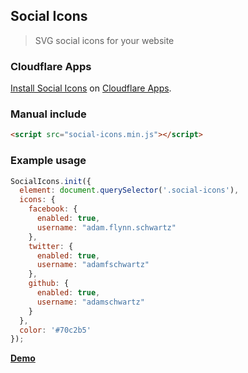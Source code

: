 ## Social Icons
> SVG social icons for your website

### Cloudflare Apps
[Install Social Icons](https://cloudflareapps.com/apps/social-icons/install) on [Cloudflare Apps](https://cloudflareapps.com).

### Manual include
```HTML
<script src="social-icons.min.js"></script>
```

### Example usage

```javascript
SocialIcons.init({
  element: document.querySelector('.social-icons'),
  icons: {
    facebook: {
      enabled: true,
      username: "adam.flynn.schwartz"
    },
    twitter: {
      enabled: true,
      username: "adamfschwartz"
    },
    github: {
      enabled: true,
      username: "adamschwartz"
    }
  },
  color: '#70c2b5'
});
```

__[Demo](https://rawgit.com/EagerIO/SocialIcons/master/example.html)__
